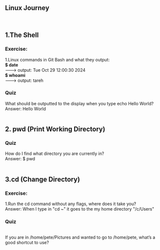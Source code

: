 ## Linux Journey 
<br>

## 1.The Shell
### Exercise: 
1.Linux commands in Git Bash and what they output:
<br>
**$ date** 
<br> 
---> output: Tue Oct 29 12:00:30     2024 
<br>
**$ whoami** 
<br> 
---> output: tareh
### Quiz
What should be outputted to the display when you type echo Hello World? 
<br>Answer: Hello World
<br>
<br>
## 2. pwd (Print Working Directory)
### Quiz
How do I find what directory you are currently in? 
<br>Answer: $ pwd
<br>
<br>
## 3.cd (Change Directory)
### Exercise: 
1.Run the cd command without any flags, where does it take you?
<br>Answer: When I type in "cd ~" it goes to the my home directory "/c/Users"
<br> 
### Quiz
<br>If you are in /home/pete/Pictures and wanted to go to /home/pete, what’s a good shortcut to use?



